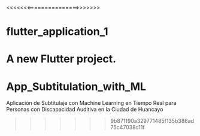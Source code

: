 <<<<<<<===============>>>>>>>
# flutter_application_1

A new Flutter project.
=======
# App_Subtitulation_with_ML
Aplicación de Subtitulaje con Machine Learning en Tiempo Real para Personas con Discapacidad Auditiva en la Ciudad de Huancayo
>>>>>>> 9b871190a329771485f135b386ad75c47038c11f
